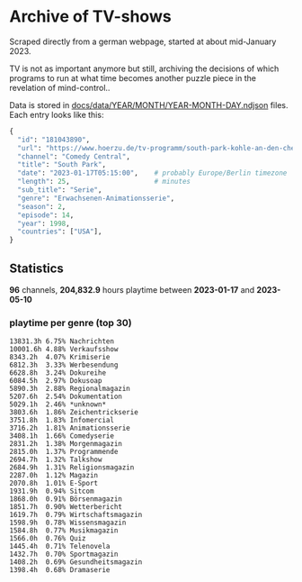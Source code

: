 # Archive of TV-shows

Scraped directly from a german webpage, started at about mid-January 2023.

TV is not as important anymore but still, archiving the decisions of which programs to run at what time
becomes another puzzle piece in the revelation of mind-control.. 

Data is stored in [docs/data/YEAR/MONTH/YEAR-MONTH-DAY.ndjson](docs/data/) files. 
Each entry looks like this:

```python
{
  "id": "181043890", 
  "url": "https://www.hoerzu.de/tv-programm/south-park-kohle-an-den-chefkoch/bid_181043890/", 
  "channel": "Comedy Central", 
  "title": "South Park", 
  "date": "2023-01-17T05:15:00",    # probably Europe/Berlin timezone 
  "length": 25,                     # minutes 
  "sub_title": "Serie", 
  "genre": "Erwachsenen-Animationsserie", 
  "season": 2, 
  "episode": 14, 
  "year": 1998, 
  "countries": ["USA"],
}
```

## Statistics

**96** channels, **204,832.9** hours playtime between **2023-01-17** and **2023-05-10**


### playtime per genre (top 30)

    13831.3h 6.75% Nachrichten
    10001.6h 4.88% Verkaufsshow
    8343.2h  4.07% Krimiserie
    6812.3h  3.33% Werbesendung
    6628.8h  3.24% Dokureihe
    6084.5h  2.97% Dokusoap
    5890.3h  2.88% Regionalmagazin
    5207.6h  2.54% Dokumentation
    5029.1h  2.46% *unknown*
    3803.6h  1.86% Zeichentrickserie
    3751.8h  1.83% Infomercial
    3716.2h  1.81% Animationsserie
    3408.1h  1.66% Comedyserie
    2831.2h  1.38% Morgenmagazin
    2815.0h  1.37% Programmende
    2694.7h  1.32% Talkshow
    2684.9h  1.31% Religionsmagazin
    2287.0h  1.12% Magazin
    2070.8h  1.01% E-Sport
    1931.9h  0.94% Sitcom
    1868.0h  0.91% Börsenmagazin
    1851.7h  0.90% Wetterbericht
    1619.7h  0.79% Wirtschaftsmagazin
    1598.9h  0.78% Wissensmagazin
    1584.8h  0.77% Musikmagazin
    1566.0h  0.76% Quiz
    1445.4h  0.71% Telenovela
    1432.7h  0.70% Sportmagazin
    1408.2h  0.69% Gesundheitsmagazin
    1398.4h  0.68% Dramaserie
